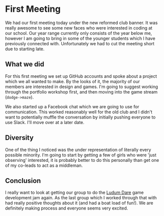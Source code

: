 # First Meeting

We had our first meeting today under the new reformed club banner. It was
really awesome to see some new faces who were interested in coding at our
school. Our year range currently only consists of the year below me, however I
am going to bring in some of the younger students which I have previously
connected with. Unfortunately we had to cut the meeting short due to starting
late.

## What we did

For this first meeting we set up GitHub accounts and spoke about a project
which we all wanted to make. By the looks of it, the majority of our members
are interested in design and games. I'm going to suggest working through the
portfolio workshop first, and then moving into the game stream (`dodge->maze`).

We also started up a Facebook chat which we are going to use for communication.
This worked reasonably well for the old club and I didn't want to potentially
muffle the conversation by initially pushing everyone to use Slack. I'll move
over at a later date.

## Diversity

One of the thing I noticed was the under representation of literally every
possible minority. I'm going to start by getting a few of girls who were 'just
observing' interested, it is probably better to do this personally than get one
of my co-leads to act as a middleman.

## Conclusion

I really want to look at getting our group to do the [Ludum
Dare](http://ludumdare.com) game development jam again. As the last group which
I worked through that with had really positive thoughts about it (and had a
boat load of fun!). We are definitely making process and everyone seems very
excited.
